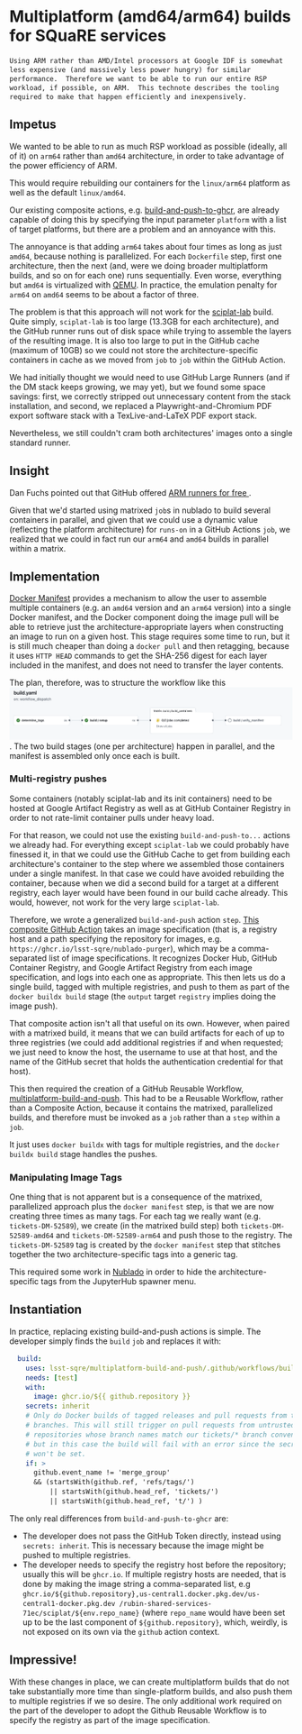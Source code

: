 # Multiplatform (amd64/arm64) builds for SQuaRE services

```{abstract}
Using ARM rather than AMD/Intel processors at Google IDF is somewhat less expensive (and massively less power hungry) for similar performance.  Therefore we want to be able to run our entire RSP workload, if possible, on ARM.  This technote describes the tooling required to make that happen efficiently and inexpensively.
```

## Impetus

We wanted to be able to run as much RSP workload as possible (ideally, all of it) on `arm64` rather than `amd64` architecture, in order to take advantage of the power efficiency of ARM.

This would require rebuilding our containers for the `linux/arm64` platform as well as the default `linux/amd64`.

Our existing composite actions, e.g. [build-and-push-to-ghcr](https://github.com/lsst-sqre/build-and-push-to-ghcr), are already capable of doing this by specifying the input parameter `platform` with a list of target platforms, but there are a problem and an annoyance with this.

The annoyance is that adding `arm64` takes about four times as long as just `amd64`, because nothing is parallelized.
For each `Dockerfile` step, first one architecture, then the next (and, were we doing broader multiplatform builds, and so on for each one) runs sequentially.
Even worse, everything but `amd64` is virtualized with [QEMU](https://www.qemu.org/).
In practice, the emulation penalty for `arm64` on `amd64` seems to be about a factor of three.

The problem is that this approach will not work for the [sciplat-lab](https://github.com/lsst-sqre/sciplat-lab) build.
Quite simply, `sciplat-lab` is too large (13.3GB for each architecture), and the GitHub runner runs out of disk space while trying to assemble the layers of the resulting image.
It is also too large to put in the GitHub cache (maximum of 10GB) so we could not store the architecture-specific containers in cache as we moved from `job` to `job` within the GitHub Action.

We had initially thought we would need to use GitHub Large Runners (and if the DM stack keeps growing, we may yet), but we found some space savings: first, we correctly stripped out unnecessary content from the stack installation, and second, we replaced a Playwright-and-Chromium PDF export software stack with a TexLive-and-LaTeX PDF export stack.

Nevertheless, we still couldn't cram both architectures' images onto a single standard runner.

## Insight

Dan Fuchs pointed out that GitHub offered [ARM runners for free ](https://github.blog/changelog/2025-01-16-linux-arm64-hosted-runners-now-available-for-free-in-public-repositories-public-preview/).

Given that we'd started using matrixed `job`s in nublado to build several containers in parallel, and given that we could use a dynamic value (reflecting the platform architecture) for `runs-on` in a GitHub Actions `job`, we realized that we could in fact run our `arm64` and `amd64` builds in parallel within a matrix.

## Implementation

[Docker Manifest](https://docs.docker.com/reference/cli/docker/manifest/) provides a mechanism to allow the user to assemble multiple containers (e.g. an `amd64` version and an `arm64` version) into a single Docker manifest, and the Docker component doing the image pull will be able to retrieve just the architecture-appropriate layers when constructing an image to run on a given host.
This stage requires some time to run, but it is still much cheaper than doing a `docker pull` and then retagging, because it uses `HTTP HEAD` commands to get the SHA-256 digest for each layer included in the manifest, and does not need to transfer the layer contents.

The plan, therefore, was to structure the workflow like this ![workflow for multiplatform build](./assets/workflow.png).
The two build stages (one per architecture) happen in parallel, and the manifest is assembled only once each is built.

### Multi-registry pushes

Some containers (notably sciplat-lab and its init containers) need to be hosted at Google Artifact Registry as well as at GitHub Container Registry in order to not rate-limit container pulls under heavy load.

For that reason, we could not use the existing `build-and-push-to...` actions we already had.
For everything except `sciplat-lab` we could probably have finessed it, in that we could use the GitHub Cache to get from building each architecture's container to the step where we assembled those containers under a single manifest.
In that case we could have avoided rebuilding the container, because when we did a second build for a target at a different registry, each layer would have been found in our build cache already.
This would, however, not work for the very large `sciplat-lab`.

Therefore, we wrote a generalized `build-and-push` action `step`.
[This composite GitHub Action](https://github.com/lsst-sqre/multi-registry-login) takes an image specification (that is, a registry host and a path specifying the repository for images, e.g. `https://ghcr.io/lsst-sqre/nublado-purger`), which may be a comma-separated list of image specifications.
It recognizes Docker Hub, GitHub Container Registry, and Google Artifact Registry from each image specification, and logs into each one as appropriate.
This then lets us do a single build, tagged with multiple registries, and push to them as part of the `docker buildx build` stage (the `output` target `registry` implies doing the image push).

That composite action isn't all that useful on its own.
However, when paired with a matrixed build, it means that we can build artifacts for each of up to three registries (we could add additional registries if and when requested; we just need to know the host, the username to use at that host, and the name of the GitHub secret that holds the authentication credential for that host).

This then required the creation of a GitHub Reusable Workflow, [multiplatform-build-and-push](https://github.com/lsst-sqre/multiplatform-build-and-push).
This had to be a Reusable Workflow, rather than a Composite Action, because it contains the matrixed, parallelized builds, and therefore must be invoked as a `job` rather than a `step` within a `job`.

It just uses `docker buildx` with tags for multiple registries, and the `docker buildx build` stage handles the pushes.

### Manipulating Image Tags

One thing that is not apparent but is a consequence of the matrixed, parallelized approach plus the `docker manifest` step, is that we are now creating three times as many tags.
For each tag we really want (e.g. `tickets-DM-52589`), we create (in the matrixed build step) both `tickets-DM-52589-amd64` and `tickets-DM-52589-arm64` and push those to the registry.
The `tickets-DM-52589` tag is created by the `docker manifest` step that stitches together the two architecture-specific tags into a generic tag.

This required some work in [Nublado](https://github.com/lsst-sqre/nublado) in order to hide the architecture-specific tags from the JupyterHub spawner menu.

## Instantiation

In practice, replacing existing build-and-push actions is simple.
The developer simply finds the `build` `job` and replaces it with:

```yaml
  build:
    uses: lsst-sqre/multiplatform-build-and-push/.github/workflows/build.yaml@v1
    needs: [test]
    with:
      image: ghcr.io/${{ github.repository }}
    secrets: inherit
    # Only do Docker builds of tagged releases and pull requests from ticket
    # branches. This will still trigger on pull requests from untrusted
    # repositories whose branch names match our tickets/* branch convention,
    # but in this case the build will fail with an error since the secret
    # won't be set.
    if: >
      github.event_name != 'merge_group'
      && (startsWith(github.ref, 'refs/tags/')
          || startsWith(github.head_ref, 'tickets/')
          || startsWith(github.head_ref, 't/') )
```

The only real differences from `build-and-push-to-ghcr` are:
* The developer does not pass the GitHub Token directly, instead using `secrets: inherit`.
  This is necessary because the image might be pushed to multiple registries.
* The developer needs to specify the registry host before the repository; usually this will be `ghcr.io`.
If multiple registry hosts are needed, that is done by making the image string a comma-separated list, e.g `ghcr.io/${github.repository},us-central1.docker.pkg.dev/us-central1-docker.pkg.dev
/rubin-shared-services-71ec/sciplat/${env.repo_name}` (where `repo_name` would have been set up to be the last component of `${github.repository}`, which, weirdly, is not exposed on its own via the `github` action context.

## Impressive!

With these changes in place, we can create multiplatform builds that do not take substantially more time than single-platform builds, and also push them to multiple registries if we so desire.
The only additional work required on the part of the developer to adopt the Github Reusable Workflow is to specify the registry as part of the image specification.
